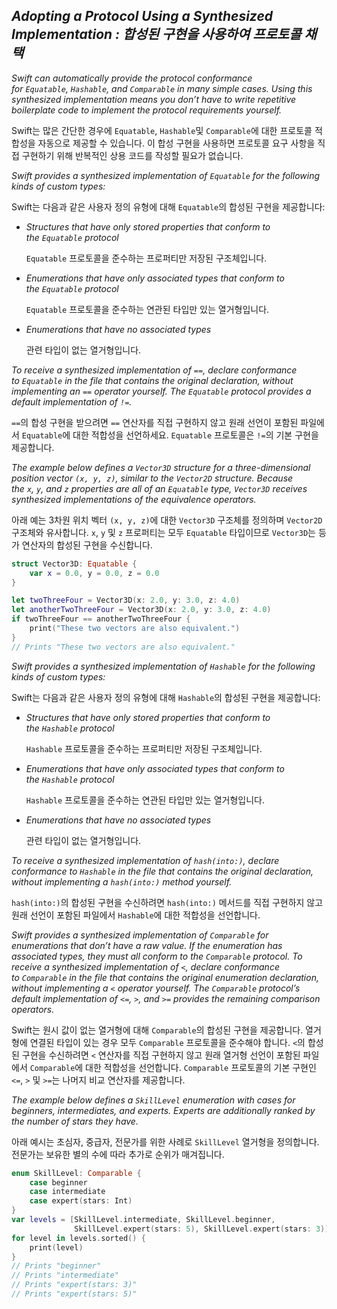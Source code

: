 ## *Adopting a Protocol Using a Synthesized Implementation : 합성된 구현을 사용하여 프로토콜 채택*

*Swift can automatically provide the protocol conformance for `Equatable`, `Hashable`, and `Comparable` in many simple cases. Using this synthesized implementation means you don’t have to write repetitive boilerplate code to implement the protocol requirements yourself.*

Swift는 많은 간단한 경우에 `Equatable`, `Hashable`및 `Comparable`에 대한 프로토콜 적합성을 자동으로 제공할 수 있습니다. 이 합성 구현을 사용하면 프로토콜 요구 사항을 직접 구현하기 위해 반복적인 상용 코드를 작성할 필요가 없습니다.

*Swift provides a synthesized implementation of `Equatable` for the following kinds of custom types:*

Swift는 다음과 같은 사용자 정의 유형에 대해 `Equatable`의 합성된 구현을 제공합니다:

- *Structures that have only stored properties that conform to the `Equatable` protocol*
  
  `Equatable` 프로토콜을 준수하는 프로퍼티만 저장된 구조체입니다.

- *Enumerations that have only associated types that conform to the `Equatable` protocol*
  
  `Equatable` 프로토콜을 준수하는 연관된 타입만 있는 열거형입니다.

- *Enumerations that have no associated types*
  
  관련 타입이 없는 열거형입니다.

*To receive a synthesized implementation of `==`, declare conformance to `Equatable` in the file that contains the original declaration, without implementing an `==` operator yourself. The `Equatable` protocol provides a default implementation of `!=`.*

`==`의 합성 구현을 받으려면 `==` 연산자를 직접 구현하지 않고 원래 선언이 포함된 파일에서 `Equatable`에 대한 적합성을 선언하세요. `Equatable` 프로토콜은 `!=`의 기본 구현을 제공합니다.

*The example below defines a `Vector3D` structure for a three-dimensional position vector `(x, y, z)`, similar to the `Vector2D` structure. Because the `x`, `y`, and `z` properties are all of an `Equatable` type, `Vector3D` receives synthesized implementations of the equivalence operators.*

아래 예는 3차원 위치 벡터 `(x, y, z)`에 대한 `Vector3D` 구조체를 정의하며 `Vector2D` 구조체와 유사합니다. `x`, `y` 및 `z` 프로퍼티는 모두 `Equatable` 타입이므로 `Vector3D`는 등가 연산자의 합성된 구현을 수신합니다.

```swift
struct Vector3D: Equatable {
    var x = 0.0, y = 0.0, z = 0.0
}

let twoThreeFour = Vector3D(x: 2.0, y: 3.0, z: 4.0)
let anotherTwoThreeFour = Vector3D(x: 2.0, y: 3.0, z: 4.0)
if twoThreeFour == anotherTwoThreeFour {
    print("These two vectors are also equivalent.")
}
// Prints "These two vectors are also equivalent."
```

*Swift provides a synthesized implementation of `Hashable` for the following kinds of custom types:*

Swift는 다음과 같은 사용자 정의 유형에 대해 `Hashable`의 합성된 구현을 제공합니다:

- *Structures that have only stored properties that conform to the `Hashable` protocol*
  
  `Hashable` 프로토콜을 준수하는 프로퍼티만 저장된 구조체입니다.

- *Enumerations that have only associated types that conform to the `Hashable` protocol*
  
  `Hashable` 프로토콜을 준수하는 연관된 타입만 있는 열거형입니다.

- *Enumerations that have no associated types*
  
  관련 타입이 없는 열거형입니다.

*To receive a synthesized implementation of `hash(into:)`, declare conformance to `Hashable` in the file that contains the original declaration, without implementing a `hash(into:)` method yourself.*

`hash(into:)`의 합성된 구현을 수신하려면 `hash(into:)` 메서드를 직접 구현하지 않고 원래 선언이 포함된 파일에서 `Hashable`에 대한 적합성을 선언합니다.

*Swift provides a synthesized implementation of `Comparable` for enumerations that don’t have a raw value. If the enumeration has associated types, they must all conform to the `Comparable` protocol. To receive a synthesized implementation of `<`, declare conformance to `Comparable` in the file that contains the original enumeration declaration, without implementing a `<` operator yourself. The `Comparable` protocol’s default implementation of `<=`, `>`, and `>=` provides the remaining comparison operators.*

Swift는 원시 값이 없는 열거형에 대해 `Comparable`의 합성된 구현을 제공합니다. 열거형에 연결된 타입이 있는 경우 모두 `Comparable` 프로토콜을 준수해야 합니다. `<`의 합성된 구현을 수신하려면 `<` 연산자를 직접 구현하지 않고 원래 열거형 선언이 포함된 파일에서 `Comparable`에 대한 적합성을 선언합니다. `Comparable` 프로토콜의 기본 구현인 `<=`, `>` 및 `>=`는 나머지 비교 연산자를 제공합니다.

*The example below defines a `SkillLevel` enumeration with cases for beginners, intermediates, and experts. Experts are additionally ranked by the number of stars they have.*

아래 예시는 초심자, 중급자, 전문가를 위한 사례로 `SkillLevel` 열거형을 정의합니다. 전문가는 보유한 별의 수에 따라 추가로 순위가 매겨집니다.

```swift
enum SkillLevel: Comparable {
    case beginner
    case intermediate
    case expert(stars: Int)
}
var levels = [SkillLevel.intermediate, SkillLevel.beginner,
              SkillLevel.expert(stars: 5), SkillLevel.expert(stars: 3)]
for level in levels.sorted() {
    print(level)
}
// Prints "beginner"
// Prints "intermediate"
// Prints "expert(stars: 3)"
// Prints "expert(stars: 5)"
```
